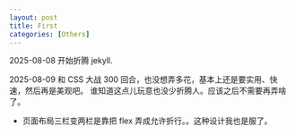 ```yaml
---
layout: post
title: First
categories: [Others]
---
```


2025-08-08 开始折腾 jekyll.

2025-08-09 和 CSS 大战 300 回合，也没想弄多花，基本上还是要实用、快速，然后再是美观吧。
谁知道这点儿玩意也没少折腾人。应该之后不需要再弄啥了。

- 页面布局三栏变两栏是靠把 flex 弄成允许折行。。这种设计我也是服了。
